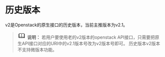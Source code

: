 # 历史版本<a name="ecs_03_2000"></a>

v2是Openstack的原生接口的历史版本，当前主推版本为v2.1。

>![](public_sys-resources/icon-note.gif) **说明：** 
>若用户要使用老的v2版本的openstack API接口，只需要把原生API接口对应的URI中的v2.1版本号改为v2版本号即可。
>历史版本v2版本不支持微版本功能。

